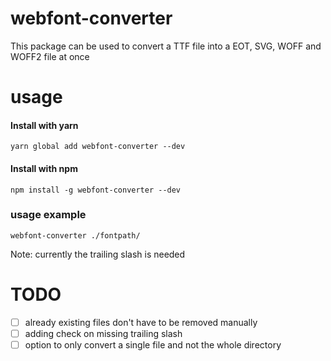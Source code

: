 # webfont-converter

This package can be used to convert a TTF file into a EOT, SVG, WOFF and WOFF2 file at once

# usage

#### Install with yarn

```
yarn global add webfont-converter --dev
```

#### Install with npm

```
npm install -g webfont-converter --dev
```

### usage example

```
webfont-converter ./fontpath/
```

Note: currently the trailing slash is needed

# TODO

- [ ] already existing files don't have to be removed manually
- [ ] adding check on missing trailing slash
- [ ] option to only convert a single file and not the whole directory